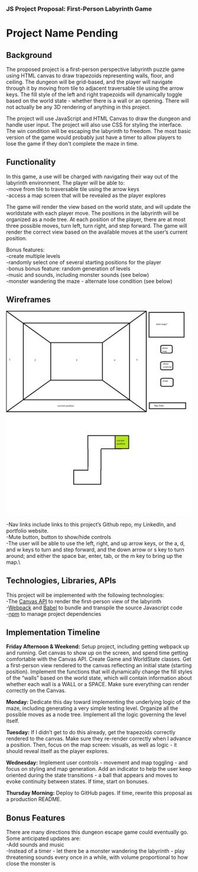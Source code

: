 ### JS Project Proposal: First-Person Labyrinth Game
# Project Name Pending


## Background

The proposed project is a first-person perspective labyrinth puzzle game using HTML canvas to draw trapezoids representing walls, floor, and ceiling. The dungeon will be grid-based, and the player will navigate through it by moving from tile to adjacent traversable tile using the arrow keys. The fill style of the left and right trapezoids will dynamically toggle based on the world state - whether there is a wall or an opening. There will not actually be any 3D rendering of anything in this project.

The project will use JavaScript and HTML Canvas to draw the dungeon and handle user input. The project will also use CSS for styling the interface. The win condition will be escaping the labyrinth to freedom. The most basic version of the game would probably just have a timer to allow players to lose the game if they don't complete the maze in time.


## Functionality

In this game, a use will be charged with navigating their way out of the labyrinth environment. The player will be able to:\
-move from tile to traversable tile using the arrow keys\
-access a map screen that will be revealed as the player explores

The game will render the view based on the world state, and will update the worldstate with each player move. The positions in the labyrinth will be organized as a node tree. At each position of the player, there are at most three possible moves, turn left, turn right, and step forward. The game will render the correct view based on the available moves at the user’s current position.

Bonus features:\
-create multiple levels\
-randomly select one of several starting positions for the player\
-bonus bonus feature: random generation of levels\
-music and sounds, including monster sounds (see below)\
-monster wandering the maze - alternate lose condition (see below)


## Wireframes

![wireframe](wireframes\wireframe.png)
![map](wireframes\map.png)

-Nav links include links to this project’s Github repo, my LinkedIn, and portfolio website.\
-Mute button, button to show/hide controls\
-The user will be able to use the left, right, and up arrow keys, or the a, d, and w keys to turn and step forward, and the down arrow or s key to turn around; and either the space bar, enter, tab, or the m key to bring up the map.\


## Technologies, Libraries, APIs

This project will be implemented with the following technologies:\
-The [Canvas API](https://canvas.instructure.com/doc/api/) to render the first-person view of the labyrinth\
-[Webpack](https://webpack.js.org/concepts/) and [Babel](https://babeljs.io/docs/) to bundle and transpile the source Javascript code\
-[npm](https://docs.npmjs.com/) to manage project dependencies


## Implementation Timeline

**Friday Afternoon & Weekend:** Setup project, including getting webpack up and running. Get canvas to show up on the screen, and spend time getting comfortable with the Canvas API. Create Game and WorldState classes. Get a first-person view rendered to the canvas reflecting an initial state (starting position). Implement the functions that will dynamically change the fill styles of the “walls” based on the world state, which will contain information about whether each wall is a WALL or a SPACE. Make sure everything can render correctly on the Canvas.

**Monday:** Dedicate this day toward implementing the underlying logic of the maze, including generating a very simple testing level. Organize all the possible moves as a node tree. Implement all the logic governing the level itself.

**Tuesday:** If I didn’t get to do this already, get the trapezoids correctly rendered to the canvas. Make sure they re-render correctly when I advance a position. Then, focus on the map screen: visuals, as well as logic - it should reveal itself as the player explores.

**Wednesday:** Implement user controls - movement and map toggling - and focus on styling and map generation. Add an indicator to help the user keep oriented during the state transitions - a ball that appears and moves to evoke continuity between states. If time, start on bonuses.

**Thursday Morning:** Deploy to GitHub pages. If time, rewrite this proposal as a production README.


## Bonus Features

There are many directions this dungeon escape game could eventually go. Some anticipated updates are:\
-Add sounds and music\
-Instead of a timer - let there be a monster wandering the labyrinth - play threatening sounds every once in a while, with volume proportional to how close the monster is